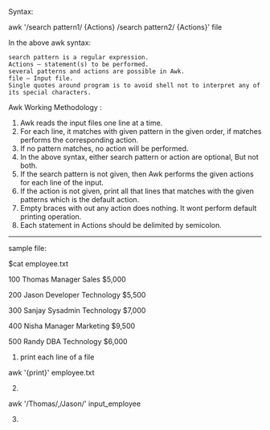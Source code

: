 Syntax:

awk '/search pattern1/ {Actions}
     /search pattern2/ {Actions}' file

In the above awk syntax:

    search pattern is a regular expression.
    Actions – statement(s) to be performed.
    several patterns and actions are possible in Awk.
    file – Input file.
    Single quotes around program is to avoid shell not to interpret any of its special characters.

Awk Working Methodology :

   1. Awk reads the input files one line at a time.
   2. For each line, it matches with given pattern in the given order, if matches performs the corresponding action.
   3. If no pattern matches, no action will be performed.
   4. In the above syntax, either search pattern or action are optional, But not both.
   5. If the search pattern is not given, then Awk performs the given actions for each line of the input.
   6. If the action is not given, print all that lines that matches with the given patterns which is the default action.
   7. Empty braces with out any action does nothing. It wont perform default printing operation.
   8. Each statement in Actions should be delimited by semicolon.
--------------------------------------------------------------------------------------------------------------------------------
sample file:

$cat employee.txt

100  Thomas  Manager    Sales       $5,000

200  Jason   Developer  Technology  $5,500

300  Sanjay  Sysadmin   Technology  $7,000

400  Nisha   Manager    Marketing   $9,500

500  Randy   DBA        Technology  $6,000

1.  print each line of a file

awk '{print}' employee.txt

2. 
awk '/Thomas/,/Jason/' input_employee

3.



